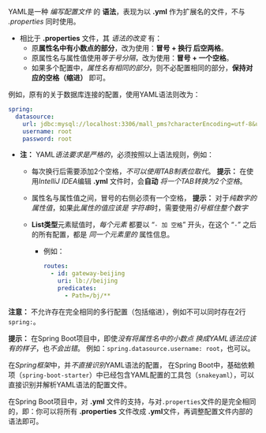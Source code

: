
YAML是一种 *编写配置文件* 的 **语法**，表现为以 **.yml** 作为扩展名的文件，不与 *.properties* 同时使用。

- 相比于 **.properties** 文件，其 *语法的改变* 有：
    - 原**属性名中有小数点的部分**，改为使用：**冒号 + 换行 后空两格**。
    - 原属性名与属性值使用*等于号分隔*，改为使用：**冒号 + 一个空格**。
    - 如果多个配置中，*属性名有相同的部分*，则不必配置相同的部分，**保持对应的空格（缩进）** 即可。

例如，原有的关于数据库连接的配置，使用YAML语法则改为：
```yaml
spring:
  datasource:
    url: jdbc:mysql://localhost:3306/mall_pms?characterEncoding=utf-8&useUnicode=true&serverTimezone=Asia/Shanghai  
    username: root
    password: root
```

- **注：** YAML*语法要求是严格的*，必须按照以上语法规则，例如：
    - 每次换行后需要添加2个空格，*不可以使用TAB制表位取代*。
        **提示：** 在使用*IntelliJ IDEA*编辑 **.yml** 文件时，会**自动** *将一个TAB转换为2个空格*。
    
    - 属性名与属性值之间，冒号的右侧必须有一个空格，
        **提示：** 对于*纯数字的属性值*，如果此*属性的值应该是 字符串*时，需要使用*引号框住整个数字*
    
    - **List类型**元素赋值时，*每个元素* 都要以 “`- 加 空格`” 开头，在这个 “`-`” 之后的所有配置，都是 *同一个元素里的* 属性信息。
        - 例如：
            ```yml
            routes:
              - id: gateway-beijing
                uri: lb://beijing
                predicates: 
                  - Path=/bj/**
			```

**注意：** 不允许存在完全相同的多行配置（包括缩进），例如不可以同时存在2行`spring:`。

**提示：** 在Spring Boot项目中，即使*没有将属性名中的小数点 换成YAML语法应该有的样子*，也*不会出错*。   例如：`spring.datasource.username: root`，也可以。

在*Spring框架*中，并*不直接识别*YAML语法的配置，
在Spring Boot中，基础依赖项（`spring-boot-starter`）中已经包含YAML配置的工具包（`snakeyaml`），可以直接识别并解析YAML语法的配置文件。

在Spring Boot项目中，对 **.yml** 文件的支持，与对`.properties`文件的是完全相同的，即：你可以将所有 **.properties** 文件改成 **.yml**文件，再调整配置文件内部的语法即可。
